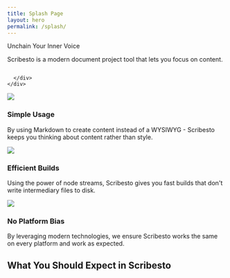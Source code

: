 ```yaml
---
title: Splash Page
layout: hero
permalink: /splash/
---
```


<div class="jumbotron pg-green-back ">
  <div class="container">
    <div class="row justify-content-md-center">
      <div class="col col-md-8 header">Unchain Your Inner Voice</div>
      <p>Scribesto is a modern document project tool that lets you focus on content.</p>
      </div>
      <div class="row justify-content-md-center">
      <div class="col col-md-8">
      <img src="/images/moonbook.png" alt="">

      </div>
    </div>
  </div>
</div>
<div class="container" id='promises'>
  <div class="row">
    <div class="col">
      <b class="svg-center"><img class="mask-img" src="/images/browser.svg"></b>
      <h3 class='text-center'>Simple Usage</h3>
      <p>By using Markdown to create content instead of a WYSIWYG - Scribesto keeps you thinking about content rather than style.</p>
    </div>
    <div class="col">
      <b class="svg-center"><img class="mask-img" src="/images/guage.svg"></b>
      <h3 class='text-center'>Efficient Builds</h3>
      <p>Using the power of node streams, Scribesto gives you fast builds that don't write intermediary files to disk.</p>
    </div>
    <div class="col">
      <b class="svg-center"><img class="mask-img" src="/images/atom.svg"></b>
      <h3 class='text-center'>No Platform Bias</h3>
      <p>By leveraging modern technologies, we ensure Scribesto works the same on every platform and work as expected.</p>
    </div>
  </div>
  <div class="row justify-content-md-center" id='features'>
    <h2 class="col-md-6">What You Should Expect in Scribesto</h2>
    <img src="/images/download.png" alt="">
  </div>
</div>

